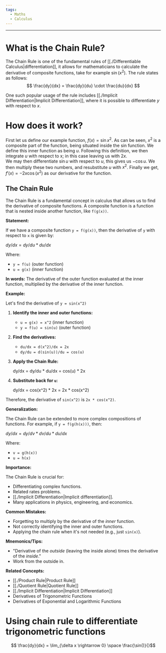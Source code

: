 ```yaml
---
tags:
  - Maths
  - Calculus
---
```

---  
  
# What is the Chain Rule?   
  
The Chain Rule is one of the fundamental rules of [[./Differentiable Calculus|differentiation]], it allows for mathematicians to calculate the derivative of composite functions, take for example $\sin{(x^{2})}$. The rule states as follows:   
$$  
\frac{dy}{dx} = \frac{dy}{du} \cdot \frac{du}{dx}  
$$  
  
One such popular usage of the rule includes [[./Implicit Differentiation|Implicit Differentiation]], where it is possible to differentiate $y$ with respect to $x$.  
  
# How does it work?   
First let us define our example function, $f(x) = \sin{x^{2}}$. As can  be seen, $x^{2}$ is a composite part of the function, being situated inside the sin function. We define this inner function as being $u$. Following this definition, we then integrate $u$ with respect to x; in this case leaving us with $2x$.   
We may then differentiate $\sin u$ with respect to $u$, this gives us $-\cos u$. We then multiply these two numbers, and resubstitute $u$ with $x^{2}$. Finally we get, $f'(x) = -2x \cos{(x^{2})}$ as our derivative for the function.   
  
  
  
  
## The Chain Rule  
  
The Chain Rule is a fundamental concept in calculus that allows us to find the derivative of composite functions. A composite function is a function that is nested inside another function, like `f(g(x))`.  
  
**Statement:**  
  
If we have a composite function `y = f(g(x))`, then the derivative of `y` with respect to `x` is given by:  
  
$dy/dx = dy/du * du/dx$  
  
Where:  
  
*   `y = f(u)`  (outer function)  
*   `u = g(x)`  (inner function)  
  
**In words:** The derivative of the outer function evaluated at the inner function, multiplied by the derivative of the inner function.  
  
**Example:**  
  
Let's find the derivative of `y = sin(x^2)`  
  
1.  **Identify the inner and outer functions:**  
    *   `u = g(x) = x^2` (inner function)  
    *   `y = f(u) = sin(u)` (outer function)  
  
2.  **Find the derivatives:**  
    *   `du/dx = d(x^2)/dx = 2x`  
    *   `dy/du = d(sin(u))/du = cos(u)`  
  
3.  **Apply the Chain Rule:**  
      
    dy/dx = dy/du * du/dx = cos(u) * 2x  
  
4.  **Substitute back for `u`:**  
     
    dy/dx = cos(x^2) * 2x = 2x * cos(x^2)  
  
  
Therefore, the derivative of `sin(x^2)` is `2x * cos(x^2)`.  
  
**Generalization:**  
  
The Chain Rule can be extended to more complex compositions of functions. For example, if `y = f(g(h(x)))`, then:  
  
  
$dy/dx = dy/dv * dv/du * du/dx$  
  
  
Where:  
  
* `v = g(h(x))`  
* `u = h(x)`  
  
**Importance:**  
  
The Chain Rule is crucial for:  
  
*   Differentiating complex functions.  
*   Related rates problems.  
*   [[./Implicit Differentiation|Implicit differentiation]].  
*   Many applications in physics, engineering, and economics.  
  
**Common Mistakes:**  
  
*   Forgetting to multiply by the derivative of the *inner* function.  
*   Not correctly identifying the inner and outer functions.  
*   Applying the chain rule when it's not needed (e.g., just `sin(x)`).  
  
**Mnemonics/Tips:**  
  
*   "Derivative of the *outside* (leaving the inside alone) times the derivative of the *inside*."  
*   Work from the outside in.  
  
**Related Concepts:**  
  
*   [[./Product Rule|Product Rule]]  
*   [[./Quotient Rule|Quotient Rule]]  
*   [[./Implicit Differentiation|Implicit Differentiation]]  
*   Derivatives of Trigonometric Functions  
*   Derivatives of Exponential and Logarithmic Functions  
  
# Using chain rule to differentiate trigonometric functions  
  
$$ \frac{dy}{dx} = \lim_{\delta x \rightarrow 0} \space \frac{\sin()}{}$$  
